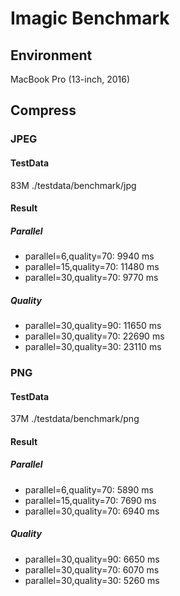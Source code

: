 # Imagic Benchmark

## Environment

MacBook Pro (13-inch, 2016)

## Compress

### JPEG

#### TestData

 83M ./testdata/benchmark/jpg

#### Result


##### Parallel

- parallel=6,quality=70: 9940 ms
- parallel=15,quality=70: 11480 ms
- parallel=30,quality=70: 9770 ms


##### Quality

- parallel=30,quality=90: 11650 ms
- parallel=30,quality=70: 22690 ms
- parallel=30,quality=30: 23110 ms


### PNG

#### TestData

 37M ./testdata/benchmark/png

#### Result


##### Parallel

- parallel=6,quality=70: 5890 ms
- parallel=15,quality=70: 7690 ms
- parallel=30,quality=70: 6940 ms
##### Quality

- parallel=30,quality=90: 6650 ms
- parallel=30,quality=70: 6070 ms
- parallel=30,quality=30: 5260 ms
